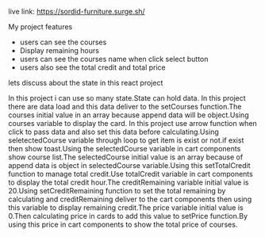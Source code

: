 live link: https://sordid-furniture.surge.sh/

My project features
* users can see the courses
* Display remaining hours
* users can see the courses name when click select button
* users also see the total credit and total price

lets discuss about the state in this react project

  In this project i can use so many state.State can hold data.
  In this project there are data load and this data deliver to the setCourses function.The courses initial value in an array because append data will be object.Using courses variable to display the card.
  In this project use arrow function when click to pass data and also set this data before calculating.Using seletectedCourse variable through loop to get item is exist or not.if exist then show toast.Using the selectedCourse variable in cart components show course list.The selectedCourse initial value is an array because of append data is object in selectedCourse variable.Using this setTotalCredit function to manage total credit.Use totalCredit variable in cart components to display the total credit hour.The creditRemaining variable initial value is 20.Using setCreditRemaining function to set the total remaining by calculating and creditRemaining deliver to the cart components then using this variable to display remaining credit.The price variable initial value is 0.Then calculating price in cards to add this value to setPrice function.By using this price in cart components to show the total price of courses.